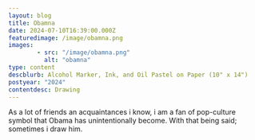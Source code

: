 ```yaml
---
layout: blog
title: Obamna
date: 2024-07-10T16:39:00.000Z
featuredimage: /image/obamna.png
images: 
        - src: "/image/obamna.png"
          alt: "obamna"
type: content
descblurb: Alcohol Marker, Ink, and Oil Pastel on Paper (10" x 14")
postyear: "2024"
contentdesc: Drawing
---
```

As a lot of friends an acquaintances i know, i am a fan of pop-culture symbol that Obama has unintentionally become. With that being said; sometimes i draw him.
